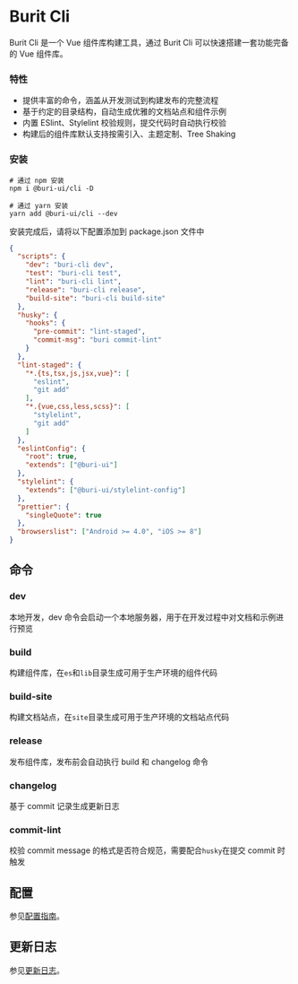 # Burit Cli

Burit Cli 是一个 Vue 组件库构建工具，通过 Burit Cli 可以快速搭建一套功能完备的 Vue 组件库。

### 特性

- 提供丰富的命令，涵盖从开发测试到构建发布的完整流程
- 基于约定的目录结构，自动生成优雅的文档站点和组件示例
- 内置 ESlint、Stylelint 校验规则，提交代码时自动执行校验
- 构建后的组件库默认支持按需引入、主题定制、Tree Shaking

### 安装

```shell
# 通过 npm 安装
npm i @buri-ui/cli -D

# 通过 yarn 安装
yarn add @buri-ui/cli --dev
```

安装完成后，请将以下配置添加到 package.json 文件中

```json
{
  "scripts": {
    "dev": "buri-cli dev",
    "test": "buri-cli test",
    "lint": "buri-cli lint",
    "release": "buri-cli release",
    "build-site": "buri-cli build-site"
  },
  "husky": {
    "hooks": {
      "pre-commit": "lint-staged",
      "commit-msg": "buri commit-lint"
    }
  },
  "lint-staged": {
    "*.{ts,tsx,js,jsx,vue}": [
      "eslint",
      "git add"
    ],
    "*.{vue,css,less,scss}": [
      "stylelint",
      "git add"
    ]
  },
  "eslintConfig": {
    "root": true,
    "extends": ["@buri-ui"]
  },
  "stylelint": {
    "extends": ["@buri-ui/stylelint-config"]
  },
  "prettier": {
    "singleQuote": true
  },
  "browserslist": ["Android >= 4.0", "iOS >= 8"]
}
```

## 命令

### dev

本地开发，dev 命令会启动一个本地服务器，用于在开发过程中对文档和示例进行预览

### build

构建组件库，在`es`和`lib`目录生成可用于生产环境的组件代码

### build-site

构建文档站点，在`site`目录生成可用于生产环境的文档站点代码

### release

发布组件库，发布前会自动执行 build 和 changelog 命令

### changelog

基于 commit 记录生成更新日志

### commit-lint

校验 commit message 的格式是否符合规范，需要配合`husky`在提交 commit 时触发

## 配置

参见[配置指南](https://github.com/flykizz/buri/tree/dev/packages/buri-cli/docs/config.md)。

## 更新日志

参见[更新日志](https://github.com/flykizz/buri/tree/dev/packages/buri-cli/changelog.md)。
